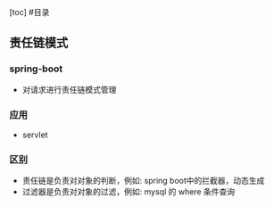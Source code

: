 [toc]
#目录

## 责任链模式

### spring-boot

- 对请求进行责任链模式管理

### 应用

- servlet

### 区别

- 责任链是负责对对象的判断，例如: spring boot中的拦截器，动态生成
- 过滤器是负责对对象的过滤，例如: mysql 的 where 条件查询